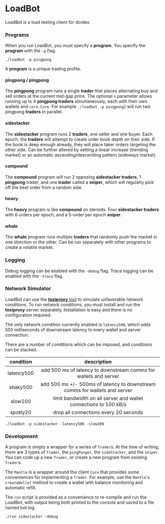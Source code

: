 # LoadBot

LoadBot is a load testing client for dcrdex.

### Programs

When you run LoadBot, you must specify a **program**.
You specify the **program** with the `-p` flag.

`./loadbot -p pingpong`

A **program** is a unique trading profile.

#### pingpong / pingpong<n>

The **pingpong** program runs a single **trader** that places alternating buy
and sell orders at the current mid-gap price. The optional `n` parameter allows
running up to 4 **pingpong traders** simultaneously, each with their own
wallets and `core.Core`. For example `./loadbot -p pingpong2` will run two
pingpong **traders** in parallel.

#### sidestacker

The **sidestacker** program runs 2 **traders**, one seller and one buyer. Each
epoch, the **traders** will attempt to create order book depth on their side.
If the book is deep enough already, they will place taker orders targeting
the other side. Can be further altered by setting a linear increase
(trending market) or an automatic ascending/descending pattern (sideways market).

#### compound

The **compound** program will run 2 opposing **sidestacker traders**, 1
**pingpong** trader, and one **trader** called a **sniper**, which will
regularly pick off the best order from a random side.

#### heavy

The **heavy** program is like **compound** on steroids. Four
**sidestacker traders** with 6 orders per epoch, and a 5-order per epoch
**sniper**.

#### whale

The **whale** program runs multiple **traders** that randomly push the market in
one direction or the other. Can be run separately with other programs to create
a volatile market.

### Logging

Debug logging can be enabled with the `-debug` flag. Trace logging can be
enabled with the `-trace` flag.

### Network Simulator

LoadBot can use the [**toxiproxy** tool](https://github.com/Shopify/toxiproxy)
to simulate unfavorable network conditions.
To run network conditions, you must install and run the **toxiproxy** server
separately. Installation is easy and there is no configuration required.

The only network condition currently enabled is `latency500`, which adds 500
milliseconds of downstream latency to every wallet and server connection.

There are a number of conditions which can be imposed, and conditions can be
stacked.

|  condition |                                 description                                |
|:----------:|:--------------------------------------------------------------------------:|
| latency500 | add 500 ms of latency to downstream comms for wallets and server           |
| shaky500   | add 500 ms +/- 500ms of latency to downstream comms for wallets and server |
| slow100    | limit bandwidth on all server and wallet connections to 100 kB/s           |
| spotty20   | drop all connections every 20 seconds                                      |

`./loadbot -p sidestacker -latency500 -slow100`

### Development

A program is simply a wrapper for a series of `Trader`s. At the time of writing,
there are 3 types of `Trader`, the `pingPonger`, the `sideStacker`, and the
`sniper`. You can code up a new `Trader`, or create a new program from existing
`Trader`s.

The `Mantle` is a wrapper around the client `Core` that provides some
conveniences for implementing a `Trader`. For example, use the `Mantle`'s
`createWallet` method to create a wallet with balance monitoring and automatic
refill.

The `run` script is provided as a convenience to re-compile and run the LoadBot,
with output being both printed to the console and saved to a file named bot.log.

`./run sidestacker -debug`
